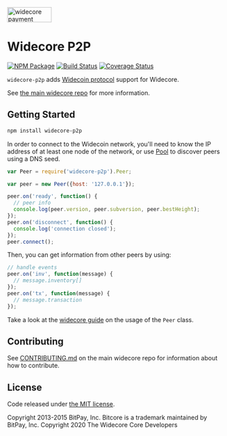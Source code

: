 <img src="http://widecore.io/css/images/widecore-p2p.svg" alt="widecore payment protocol" height="35" width="102">

Widecore P2P
=======

[![NPM Package](https://img.shields.io/npm/v/widecore-p2p.svg?style=flat-square)](https://www.npmjs.org/package/widecore-p2p)
[![Build Status](https://img.shields.io/travis/widecoin-project/widecore-p2p.svg?branch=master&style=flat-square)](https://travis-ci.org/widecoin-project/widecore-p2p)
[![Coverage Status](https://img.shields.io/coveralls/widecoin-project/widecore-p2p.svg?style=flat-square)](https://coveralls.io/r/widecoin-project/widecore-p2p?branch=master)

`widecore-p2p` adds [Widecoin protocol](https://en.bitcoin.it/wiki/Protocol_documentation) support for Widecore.

See [the main widecore repo](https://github.com/widecoin-project/widecore) for more information.

## Getting Started

```sh
npm install widecore-p2p
```
In order to connect to the Widecoin network, you'll need to know the IP address of at least one node of the network, or use [Pool](/docs/pool.md) to discover peers using a DNS seed.

```javascript
var Peer = require('widecore-p2p').Peer;

var peer = new Peer({host: '127.0.0.1'});

peer.on('ready', function() {
  // peer info
  console.log(peer.version, peer.subversion, peer.bestHeight);
});
peer.on('disconnect', function() {
  console.log('connection closed');
});
peer.connect();
```

Then, you can get information from other peers by using:

```javascript
// handle events
peer.on('inv', function(message) {
  // message.inventory[]
});
peer.on('tx', function(message) {
  // message.transaction
});
```

Take a look at the [widecore guide](http://widecore.io/guide/peer.html) on the usage of the `Peer` class.

## Contributing

See [CONTRIBUTING.md](https://github.com/widecoin-project/widecore/blob/master/CONTRIBUTING.md) on the main widecore repo for information about how to contribute.

## License

Code released under [the MIT license](https://github.com/widecoin-project/widecore/blob/master/LICENS).

Copyright 2013-2015 BitPay, Inc. Bitcore is a trademark maintained by BitPay, Inc.
Copyright 2020 The Widecore Core Developers
